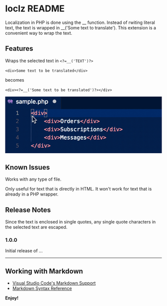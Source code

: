 # loclz README

Localization in PHP is done using the __ function. 
Instead of rwiting literal text, the text is wrapped in __('Some text to translate'). This extension is a convenient way to wrap the text.

## Features

Wraps the selected text in `<?=__('TEXT')?>`

`<div>Some text to be translated</div>`

becomes

`<div><?=__('Some text to be translated')?></div>`

![Localize](images/2018-04-28_20_39_12.gif)

## Known Issues

Works with any type of file.

Only useful for text that is directly in HTML. It won't work for text that is already in a PHP wrapper.

## Release Notes

Since the text is enclosed in single quotes, any single quote characters in the selected text are escaped.

### 1.0.0

Initial release of ...

-----------------------------------------------------------------------------------------------------------

## Working with Markdown

* [Visual Studio Code's Markdown Support](http://code.visualstudio.com/docs/languages/markdown)
* [Markdown Syntax Reference](https://help.github.com/articles/markdown-basics/)

**Enjoy!**
